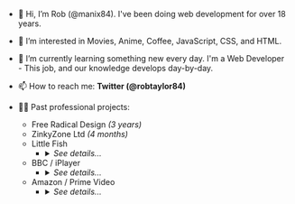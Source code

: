 - 👋 Hi, I’m Rob (@manix84). I've been doing web development for over 18 years.
- 👀 I’m interested in Movies, Anime, Coffee, JavaScript, CSS, and HTML.
- 🌱 I’m currently learning something new every day. I'm a Web Developer - This job, and our knowledge develops day-by-day.


- 📫 How to reach me: **Twitter (@robtaylor84)**


- 👨‍💻 Past professional projects:
  - Free Radical Design *(3 years)*
  - ZinkyZone Ltd *(4 months)*
  - Little Fish
    - <details><summary><em>See details...</em></summary>
        <ul>
          <li><strong>Duration:</strong> <em>1 year</em></li>
          <li><strong>Projects:</strong><ul>
            <li>Main Website [https://littlefish.co.uk/]</li>
          </ul></li>
        </ul>
      </detail>
  - BBC / iPlayer
    - <details><summary><em>See details...</em></summary>
        <ul>
          <li><strong>Duration:</strong> <em>3 years, 9 months</em></li>
          <li><strong>Projects:</strong><ul>
            <li>BBC Radio Player [https://www.bbc.co.uk/sounds/player/bbc_radio_one]</li>
            <li>iPlayer (TV & Radio) [https://www.bbc.co.uk/iplayer]</li>
            <li>Children In Need Homepage [https://www.bbc.co.uk/cin]</li>
            <li>CBBC Homepage [https://www.bbc.co.uk/cbbc]</li>
            <li>TV Guide [https://www.bbc.co.uk/iplayer/guide]</li>
            <li>Channels:<ul>
              <li>BBC One [https://www.bbc.co.uk/tv/bbcone]</li>
              <li>BBC Two [https://www.bbc.co.uk/tv/bbctwo]</li>
              <li>BBC Three [https://www.bbc.co.uk/tv/bbcthree]</li>
              <li>BBC Four [https://www.bbc.co.uk/tv/bbcfour]</li>
              <li>CBBC [https://www.bbc.co.uk/tv/cbbc]</li>
              <li>CBeebies [https://www.bbc.co.uk/tv/cbeebies]</li>
              <li>Scotland [https://www.bbc.co.uk/tv/bbcscotland]</li>
              <li>News [https://www.bbc.co.uk/tv/bbcnews]</li>
              <li>Parliament [https://www.bbc.co.uk/tv/bbcparliament]</li>
              <li>Alba [https://www.bbc.co.uk/tv/bbcalba]</li>
              <li>S4C [https://www.bbc.co.uk/tv/s4c]</li>
            </ul></li>
          </ul></li>
        </ul>
      </details>
  - Amazon / Prime Video
    - <details><summary><em>See details...</em></summary>
        <ul>
          <li><strong>Duration:</strong> <em>9 years</em></li>
          <li><strong>Projects:</strong><ul>
          <li>Lovefilm (transitioning to Amazon Video) [https://www.lovefilm.com/]</li>
          <li>Amazon Video [https://www.amazon.com/aiv]</li>
          <li>Prime Video [https://www.primevideo.com/]</li>
          <li>DVUI [Digital Video User Interface]<ul>
            <li>Part of the internal tools team.</li>
            <li>Internal only website.</li>
            <li>The component library for Amazon Video/Prime Video. This includes all of the buttons/inputs/carousels that are common to the sites.</li>
            <li>Fully tested and documented with a demo framework for developers to test the implementation before introducing it into their code.</li>
          </ul></li>
        </ul></li>
      </ul></details>

